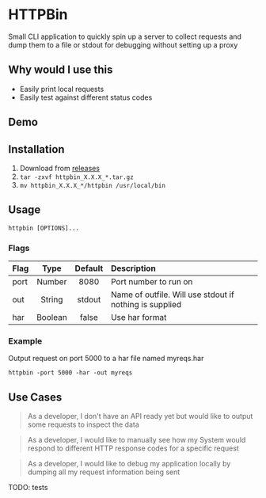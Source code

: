# HTTPBin
Small CLI application to quickly spin up a server to collect requests and dump them to a file or stdout for debugging without setting up a proxy

## Why would I use this
 * Easily print local requests
 * Easily test against different status codes

## Demo


## Installation

1. Download from [releases](https://github.com/bmpickford/httpbin/releases/latest)
1. `tar -zxvf httpbin_X.X.X_*.tar.gz`
1. `mv httpbin_X.X.X_*/httpbin /usr/local/bin`


## Usage

`httpbin [OPTIONS]...`

### Flags
| Flag | Type    | Default | Description |
| ---- |:-------:|:-------:|:-----|
| port | Number  | 8080    | Port number to run on |
| out  | String  | stdout  | Name of outfile. Will use stdout if nothing is supplied |
| har  | Boolean | false   | Use har format |


### Example
Output request on port 5000 to a har file named myreqs.har

`httpbin -port 5000 -har -out myreqs`


## Use Cases
 > As a developer, I don't have an API ready yet but would like to output some requests to inspect the data

 > As a developer, I would like to manually see how my System would respond to different HTTP response codes for a specific request

 > As a developer, I would like to debug my application locally by dumping all my request information being sent

TODO: tests

